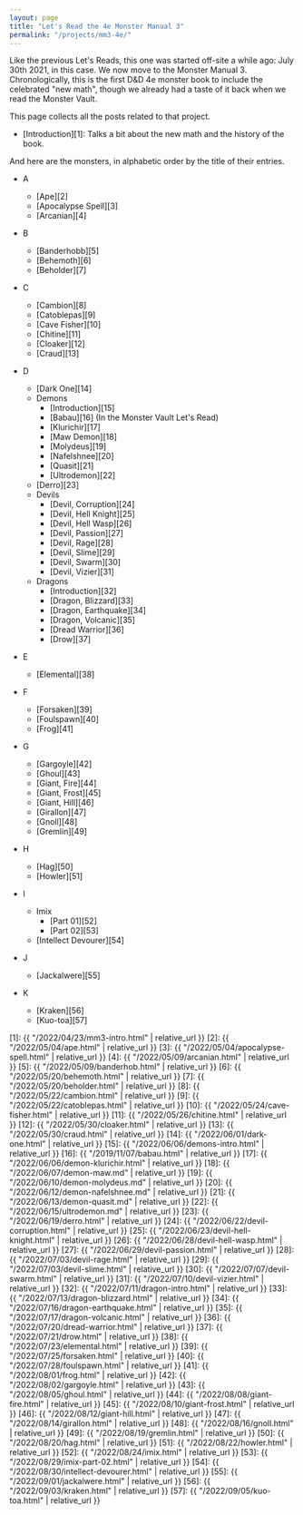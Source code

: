 ```yaml
---
layout: page
title: "Let's Read the 4e Monster Manual 3"
permalink: "/projects/mm3-4e/"
---
```


Like the previous Let's Reads, this one was started off-site a while ago: July
30th 2021, in this case. We now move to the Monster Manual 3. Chronologically,
this is the first D&D 4e monster book to include the celebrated "new math",
though we already had a taste of it back when we read the Monster Vault.

This page collects all the posts related to that project.

- [Introduction][1]: Talks a bit about the new math and the history of the book.

And here are the monsters, in alphabetic order by the title of their
entries.

- A
  - [Ape][2]
  - [Apocalypse Spell][3]
  - [Arcanian][4]

- B
  - [Banderhobb][5]
  - [Behemoth][6]
  - [Beholder][7]

- C
  - [Cambion][8]
  - [Catoblepas][9]
  - [Cave Fisher][10]
  - [Chitine][11]
  - [Cloaker][12]
  - [Craud][13]

- D
  - [Dark One][14]
  - Demons
    - [Introduction][15]
    - [Babau][16] (In the Monster Vault Let's Read)
    - [Klurichir][17]
    - [Maw Demon][18]
    - [Molydeus][19]
    - [Nafelshnee][20]
    - [Quasit][21]
    - [Ultrodemon][22]
  - [Derro][23]
  - Devils
    - [Devil, Corruption][24]
    - [Devil, Hell Knight][25]
    - [Devil, Hell Wasp][26]
    - [Devil, Passion][27]
    - [Devil, Rage][28]
    - [Devil, Slime][29]
    - [Devil, Swarm][30]
    - [Devil, Vizier][31]
  - Dragons
    - [Introduction][32]
    - [Dragon, Blizzard][33]
    - [Dragon, Earthquake][34]
    - [Dragon, Volcanic][35]
    - [Dread Warrior][36]
    - [Drow][37]

- E
  - [Elemental][38]

- F
  - [Forsaken][39]
  - [Foulspawn][40]
  - [Frog][41]

- G
  - [Gargoyle][42]
  - [Ghoul][43]
  - [Giant, Fire][44]
  - [Giant, Frost][45]
  - [Giant, Hill][46]
  - [Girallon][47]
  - [Gnoll][48]
  - [Gremlin][49]

- H
  - [Hag][50]
  - [Howler][51]

- I
  - Imix
    - [Part 01][52]
    - [Part 02][53]
  - [Intellect Devourer][54]

- J
  - [Jackalwere][55]

- K
  - [Kraken][56]
  - [Kuo-toa][57]


[1]: {{ "/2022/04/23/mm3-intro.html" | relative_url }}
[2]: {{ "/2022/05/04/ape.html" | relative_url }}
[3]: {{ "/2022/05/04/apocalypse-spell.html" | relative_url }}
[4]: {{ "/2022/05/09/arcanian.html" | relative_url }}
[5]: {{ "/2022/05/09/banderhob.html" | relative_url }}
[6]: {{ "/2022/05/20/behemoth.html" | relative_url }}
[7]: {{ "/2022/05/20/beholder.html" | relative_url }}
[8]: {{ "/2022/05/22/cambion.html" | relative_url }}
[9]: {{ "/2022/05/22/catoblepas.html" | relative_url }}
[10]: {{ "/2022/05/24/cave-fisher.html" | relative_url }}
[11]: {{ "/2022/05/26/chitine.html" | relative_url }}
[12]: {{ "/2022/05/30/cloaker.html" | relative_url }}
[13]: {{ "/2022/05/30/craud.html" | relative_url }}
[14]: {{ "/2022/06/01/dark-one.html" | relative_url }}
[15]: {{ "/2022/06/06/demons-intro.html" | relative_url }}
[16]: {{ "/2019/11/07/babau.html" | relative_url }}
[17]: {{ "/2022/06/06/demon-klurichir.html" | relative_url }}
[18]: {{ "/2022/06/07/demon-maw.md" | relative_url }}
[19]: {{ "/2022/06/10/demon-molydeus.md" | relative_url }}
[20]: {{ "/2022/06/12/demon-nafelshnee.md" | relative_url }}
[21]: {{ "/2022/06/13/demon-quasit.md" | relative_url }}
[22]: {{ "/2022/06/15/ultrodemon.md" | relative_url }}
[23]: {{ "/2022/06/19/derro.html" | relative_url }}
[24]: {{ "/2022/06/22/devil-corruption.html" | relative_url }}
[25]: {{ "/2022/06/23/devil-hell-knight.html" | relative_url }}
[26]: {{ "/2022/06/28/devil-hell-wasp.html" | relative_url }}
[27]: {{ "/2022/06/29/devil-passion.html" | relative_url }}
[28]: {{ "/2022/07/03/devil-rage.html" | relative_url }}
[29]: {{ "/2022/07/03/devil-slime.html" | relative_url }}
[30]: {{ "/2022/07/07/devil-swarm.html" | relative_url }}
[31]: {{ "/2022/07/10/devil-vizier.html" | relative_url }}
[32]: {{ "/2022/07/11/dragon-intro.html" | relative_url }}
[33]: {{ "/2022/07/13/dragon-blizzard.html" | relative_url }}
[34]: {{ "/2022/07/16/dragon-earthquake.html" | relative_url }}
[35]: {{ "/2022/07/17/dragon-volcanic.html" | relative_url }}
[36]: {{ "/2022/07/20/dread-warrior.html" | relative_url }}
[37]: {{ "/2022/07/21/drow.html" | relative_url }}
[38]: {{ "/2022/07/23/elemental.html" | relative_url }}
[39]: {{ "/2022/07/25/forsaken.html" | relative_url }}
[40]: {{ "/2022/07/28/foulspawn.html" | relative_url }}
[41]: {{ "/2022/08/01/frog.html" | relative_url }}
[42]: {{ "/2022/08/02/gargoyle.html" | relative_url }}
[43]: {{ "/2022/08/05/ghoul.html" | relative_url }}
[44]: {{ "/2022/08/08/giant-fire.html" | relative_url }}
[45]: {{ "/2022/08/10/giant-frost.html" | relative_url }}
[46]: {{ "/2022/08/12/giant-hill.html" | relative_url }}
[47]: {{ "/2022/08/14/girallon.html" | relative_url }}
[48]: {{ "/2022/08/16/gnoll.html" | relative_url }}
[49]: {{ "/2022/08/19/gremlin.html" | relative_url }}
[50]: {{ "/2022/08/20/hag.html" | relative_url }}
[51]: {{ "/2022/08/22/howler.html" | relative_url }}
[52]: {{ "/2022/08/24/imix.html" | relative_url }}
[53]: {{ "/2022/08/29/imix-part-02.html" | relative_url }}
[54]: {{ "/2022/08/30/intellect-devourer.html" | relative_url }}
[55]: {{ "/2022/09/01/jackalwere.html" | relative_url }}
[56]: {{ "/2022/09/03/kraken.html" | relative_url }}
[57]: {{ "/2022/09/05/kuo-toa.html" | relative_url }}
